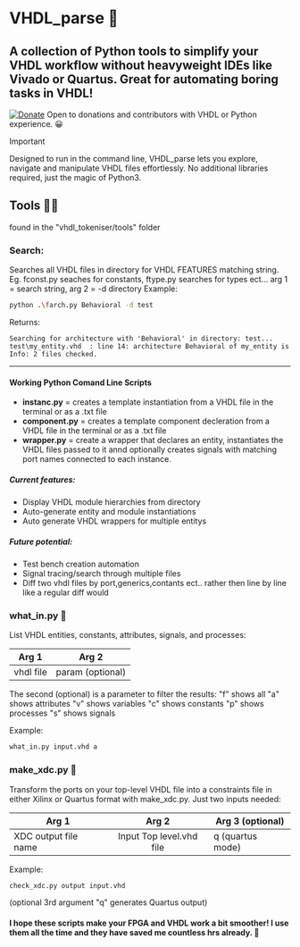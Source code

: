 # VHDL_parse 🚀
A collection of Python tools to simplify your VHDL workflow without heavyweight IDEs like Vivado or Quartus. Great for automating boring tasks in VHDL!
---
[![Donate](https://img.shields.io/badge/Donate-PayPal-green.svg)](https://www.paypal.com/donate/?hosted_button_id=LSMYWSM7M7EEA)
Open to donations and contributors with VHDL or Python experience. 😀 

> [!IMPORTANT]
> Designed to run in the command line, VHDL_parse lets you explore, navigate and manipulate VHDL files effortlessly. No additional libraries required, just the magic of Python3.

## Tools 🕵️‍♂️
found in the "vhdl_tokeniser/tools" folder 
### Search:
Searches all VHDL files in directory for VHDL FEATURES matching string. Eg. fconst.py seaches for constants, ftype.py searches for types ect...
arg 1 = search string, arg 2 = -d directory
Example: 
```bash
python .\farch.py Behavioral -d test
```

Returns:
```
Searching for architecture with 'Behavioral' in directory: test...
test\my_entity.vhd  : line 14: architecture Behavioral of my_entity is
Info: 2 files checked.
```
---
#### Working Python Comand Line Scripts
- **instanc.py** = creates a template instantiation from a VHDL file in the terminal or as a .txt file
- **component.py** = creates a template component decleration from a VHDL file in the terminal or as a .txt file
- **wrapper.py** = create a wrapper that declares an entity, instantiates the VHDL files passed to it annd optionally creates signals with matching port names connected to each instance.

##### Current features:
- Display VHDL module hierarchies from directory
- Auto-generate entity and module instantiations
- Auto generate VHDL wrappers for multiple entitys
##### Future potential:
- Test bench creation automation
- Signal tracing/search through multiple files
- Diff two vhdl files by port,generics,contants ect.. rather then line by line like a regular diff would

### what_in.py 📜
List VHDL entities, constants, attributes, signals, and processes:

| Arg 1        | Arg 2           |
| ------------- |:-------------:| 
| vhdl file     | param (optional)|

The second (optional) is a parameter to filter the results:
"f" shows all
"a" shows attributes
"v" shows variables
"c" shows constants
"p" shows processes
"s" shows signals

Example: 
```bash
what_in.py input.vhd a
```


### make_xdc.py 🧩
Transform the ports on your top-level VHDL file into a constraints file in either Xilinx or Quartus format with make_xdc.py. Just two inputs needed:

| Arg 1        | Arg 2           | Arg 3 (optional)|
| ------------- |:-------------:| ------------- |
| XDC output file name    | Input Top level.vhd file| q (quartus mode)|

Example: 
```bash
check_xdc.py output input.vhd 
```
(optional 3rd argument "q" generates Quartus output)


#### I hope these scripts make your FPGA and VHDL work a bit smoother! I use them all the time and they have saved me countless hrs already. 🎉

